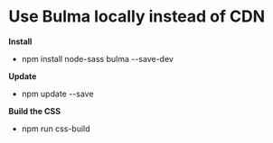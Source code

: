 # Use Bulma locally instead of CDN

**Install**

* npm install node-sass bulma --save-dev

**Update**

* npm update --save

**Build the CSS**

* npm run css-build